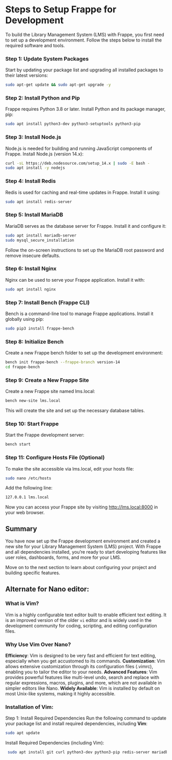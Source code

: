 # Steps to Setup Frappe for Development

To build the Library Management System (LMS) with Frappe, you first need to set up a development environment. Follow the steps below to install the required software and tools.

### Step 1: Update System Packages

Start by updating your package list and upgrading all installed packages to their latest versions:

```bash
sudo apt-get update && sudo apt-get upgrade -y
```

### Step 2: Install Python and Pip
Frappe requires Python 3.8 or later. Install Python and its package manager, pip:
```bash
sudo apt install python3-dev python3-setuptools python3-pip
```

### Step 3: Install Node.js
Node.js is needed for building and running JavaScript components of Frappe. Install Node.js (version 14.x):
```bash
curl -sL https://deb.nodesource.com/setup_14.x | sudo -E bash -
sudo apt install -y nodejs
```

### Step 4: Install Redis
Redis is used for caching and real-time updates in Frappe. Install it using:
```bash
sudo apt install redis-server
```

### Step 5: Install MariaDB
MariaDB serves as the database server for Frappe. Install it and configure it:
```bash
sudo apt install mariadb-server
sudo mysql_secure_installation
```
Follow the on-screen instructions to set up the MariaDB root password and remove insecure defaults.

### Step 6: Install Nginx
Nginx can be used to serve your Frappe application. Install it with:
```bash
sudo apt install nginx
```

### Step 7: Install Bench (Frappe CLI)
Bench is a command-line tool to manage Frappe applications. Install it globally using pip:
```bash
sudo pip3 install frappe-bench
```

### Step 8: Initialize Bench
Create a new Frappe bench folder to set up the development environment:
```bash
bench init frappe-bench --frappe-branch version-14
cd frappe-bench
```

### Step 9: Create a New Frappe Site
Create a new Frappe site named lms.local:
```bash
bench new-site lms.local
```

This will create the site and set up the necessary database tables.

### Step 10: Start Frappe
Start the Frappe development server:
```bash
bench start
```

### Step 11: Configure Hosts File (Optional)
To make the site accessible via lms.local, edit your hosts file:
```bash
sudo nano /etc/hosts
```
Add the following line:
```bash
127.0.0.1 lms.local
```

Now you can access your Frappe site by visiting http://lms.local:8000 in your web browser.

## Summary

You have now set up the Frappe development environment and created a new site for your Library Management System (LMS) project. With Frappe and all dependencies installed, you’re ready to start developing features like user roles, dashboards, forms, and more for your LMS.

Move on to the next section to learn about configuring your project and building specific features.

## Alternate for Nano editor:

### What is Vim?
Vim is a highly configurable text editor built to enable efficient text editing. It is an improved version of the older `vi` editor and is widely used in the development community for coding, scripting, and editing configuration files.

### Why Use Vim Over Nano?
**Efficiency**: Vim is designed to be very fast and efficient for text editing, especially when you get accustomed to its commands.
**Customization**: Vim allows extensive customization through its configuration files (.vimrc), enabling you to tailor the editor to your needs.
**Advanced Features**: Vim provides powerful features like multi-level undo, search and replace with regular expressions, macros, plugins, and more, which are not available in simpler editors like Nano.
**Widely Available**: Vim is installed by default on most Unix-like systems, making it highly accessible.

### Installation of Vim:

Step 1: Install Required Dependencies
Run the following command to update your package list and install required dependencies, including **Vim**:
```bash
sudo apt update
```

Install Required Dependencies (including Vim):
```bash
 sudo apt install git curl python3-dev python3-pip redis-server mariadb-server libmariadb-dev libffi-dev libssl-dev wkhtmltopdf xvfb vim -y
```






   

